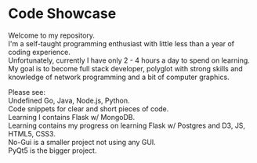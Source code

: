 # Code Showcase

Welcome to my repository. <br/>
I'm a self-taught programming enthusiast with little less than a year of coding experience. <br/>
Unfortunately, currently I have only 2 - 4 hours a day to spend on learning. <br/>
My goal is to become full stack developer, polyglot with strong skills and knowledge of network programming and a bit of computer graphics. <br/>

Please see:<br/>
Undefined Go, Java, Node.js, Python. <br/>
Code snippets for clear and short pieces of code.<br/>
Learning I contains Flask w/ MongoDB.<br/>
Learning contains my progress on learning Flask w/ Postgres and D3, JS, HTML5, CSS3.<br/>
No-Gui is a smaller project not using any GUI. <br/>
PyQt5 is the bigger project. <br/>
